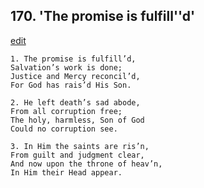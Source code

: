 
## 170.  'The promise is fulfill''d'
[edit](https://docs.google.com/document/d/1vhMgvN_T9yIXa0Re7jLAJb0v2z1gV%2D0%2D/edit?mode=html)



    1. The promise is fulfill’d,
    Salvation’s work is done;
    Justice and Mercy reconcil’d,
    For God has rais’d His Son.

    2. He left death’s sad abode,
    From all corruption free;
    The holy, harmless, Son of God 
    Could no corruption see.

    3. In Him the saints are ris’n,
    From guilt and judgment clear,
    And now upon the throne of heav’n,
    In Him their Head appear.
